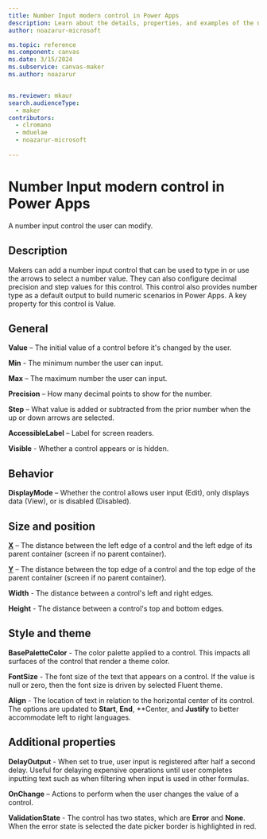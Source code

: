 ```yaml
---
title: Number Input modern control in Power Apps
description: Learn about the details, properties, and examples of the number input modern control in Power Apps.
author: noazarur-microsoft

ms.topic: reference
ms.component: canvas
ms.date: 3/15/2024
ms.subservice: canvas-maker
ms.author: noazarur


ms.reviewer: mkaur
search.audienceType: 
  - maker
contributors:
  - clromano
  - mduelae
  - noazarur-microsoft
  
---
```

# Number Input modern control in Power Apps

A number input control the user can modify. 

## Description

Makers can add a number input control that can be used to type in or use the arrows to select a number value. They can also configure decimal precision and step values for this control. This control also provides number type as a default output to build numeric scenarios in Power Apps. A key property for this control is Value.
 
## General

**Value** – The initial value of a control before it's changed by the user. 

**Min** - The minimum number the user can input. 

**Max** – The maximum number the user can input. 

**Precision** – How many decimal points to show for the number. 

**Step** – What value is added or subtracted from the prior number when the up or down arrows are selected. 

**AccessibleLabel** – Label for screen readers. 

**Visible** - Whether a control appears or is hidden. 

## Behavior

**DisplayMode** – Whether the control allows user input (Edit), only displays data (View), or is disabled (Disabled). 

## Size and position 

**[X](../properties-size-location.md)** – The distance between the left edge of a control and the left edge of its parent container (screen if no parent container).

**[Y](../properties-size-location.md)** – The distance between the top edge of a control and the top edge of the parent container (screen if no parent container).

**Width** - The distance between a control's left and right edges. 

**Height** - The distance between a control's top and bottom edges. 

## Style and theme

**BasePaletteColor** - The color palette applied to a control. This impacts all surfaces of the control that render a theme color. 

**FontSize** - The font size of the text that appears on a control. If the value is null or zero, then the font size is driven by selected Fluent theme. 

**Align** - The location of text in relation to the horizontal center of its control. The options are updated to **Start**, **End**, **Center, and **Justify** to better accommodate left to right languages. 

## Additional properties

**DelayOutput** - When set to true, user input is registered after half a second delay. Useful for delaying expensive operations until user completes inputting text such as when filtering when input is used in other formulas. 

**OnChange** – Actions to perform when the user changes the value of a control. 

**ValidationState** - The control has two states, which are **Error** and **None**. When the error state is selected the date picker border is highlighted in red.  

